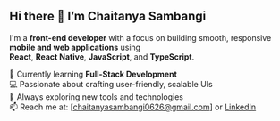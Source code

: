 ## Hi there 👋 I’m Chaitanya Sambangi

I'm a **front-end developer** with a focus on building smooth, responsive **mobile and web applications** using  
**React**, **React Native**, **JavaScript**, and **TypeScript**.

🌱 Currently learning **Full-Stack Development**  
💻 Passionate about crafting user-friendly, scalable UIs  
🚀 Always exploring new tools and technologies  
📫 Reach me at: [chaitanyasambangi0626@gmail.com] or [LinkedIn]([https://linkedin.com/in/your-link](https://www.linkedin.com/in/chaitanyasambangi-698bb6190/))

<!--
**chaitu0626/chaitu0626** is a ✨ _special_ ✨ repository because its `README.md` (this file) appears on your GitHub profile.


